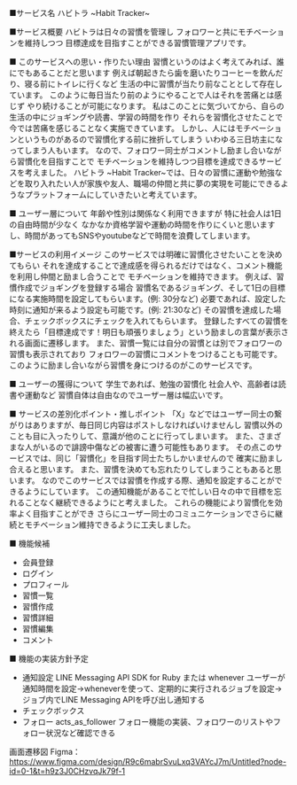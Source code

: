 ■サービス名
ハビトラ ~Habit Tracker~

■サービス概要
ハビトラは日々の習慣を管理し
フォロワーと共にモチベーションを維持しつつ
目標達成を目指すことができる習慣管理アプリです。

■ このサービスへの思い・作りたい理由
習慣というのはよく考えてみれば、誰にでもあることだと思います
例えば朝起きたら歯を磨いたりコーヒーを飲んだり、寝る前にトイレに行くなど
生活の中に習慣が当たり前なこととして存在しています。
このように毎日当たり前のようにやることで人はそれを苦痛とは感じず
やり続けることが可能になります。
私はこのことに気づいてから、自らの生活の中にジョギングや読書、学習の時間を作り
それらを習慣化させたことで今では苦痛を感じることなく実施できています。
しかし、人にはモチベーションというものがあるので習慣化する前に挫折してしまう
いわゆる三日坊主になってしまう人もいます。
なので、フォロワー同士がコメントし励まし合いながら習慣化を目指すことで
モチベーションを維持しつつ目標を達成できるサービスを考えました。
ハビトラ ~Habit Tracker~では、日々の習慣に運動や勉強などを取り入れたい人が家族や友人、職場の仲間と共に夢の実現を可能にできるようなプラットフォームにしていきたいと考えています。

■ ユーザー層について
年齢や性別は関係なく利用できますが
特に社会人は1日の自由時間が少なく
なかなか資格学習や運動の時間を作りにくいと思いますし、時間があってもSNSやyoutubeなどで時間を浪費してしまいます。

■サービスの利用イメージ
このサービスでは明確に習慣化させたいことを決めてもらい
それを達成することで達成感を得られるだけではなく、コメント機能を利用し仲間と励まし合うことで
モチベーションを維持できます。
例えば、習慣作成でジョギングを登録する場合
習慣名であるジョギング、そして1日の目標になる実施時間を設定してもらいます。(例: 30分など)
必要であれば、設定した時刻に通知が来るよう設定も可能です。(例: 21:30など)
その習慣を達成した場合、チェックボックスにチェックを入れてもらいます。
登録したすべての習慣を終えたら「目標達成です！明日も頑張りましょう」という励ましの言葉が表示される画面に遷移します。
また、習慣一覧には自分の習慣とは別でフォロワーの習慣も表示されており
フォロワーの習慣にコメントをつけることも可能です。
このように励まし合いながら習慣を身につけるのがこのサービスです。

■ ユーザーの獲得について
学生であれば、勉強の習慣化
社会人や、高齢者は読書や運動など
習慣自体は自由なのでユーザー層は幅広いです。

■ サービスの差別化ポイント・推しポイント
「X」などではユーザー同士の繋がりはありますが、毎日同じ内容はポストしなければいけませんし
習慣以外のことも目に入ったりして、意識が他のことに行ってしまいます。
また、さまざまな人がいるので誹謗中傷などの被害に遭う可能性もあります。
その点このサービスでは、同じ「習慣化」を目指す同士たちしかいませんので
確実に励まし合えると思います。
また、習慣を決めても忘れたりしてしまうこともあると思います。
なのでこのサービスでは習慣を作成する際、通知を設定することができるようにしています。
この通知機能があることで忙しい日々の中で目標を忘れることなく継続できるようにと考えました。
これらの機能により習慣化を効率よく目指すことができ
さらにユーザー同士のコミュニケーションでさらに継続とモチベーション維持できるように工夫しました。

■ 機能候補
* 会員登録
* ログイン
* プロフィール
* 習慣一覧
* 習慣作成
* 習慣詳細
* 習慣編集
* コメント

■ 機能の実装方針予定
* 通知設定
LINE Messaging API SDK for Ruby または whenever
ユーザーが通知時間を設定→wheneverを使って、定期的に実行されるジョブを設定→ジョブ内でLINE Messaging APIを呼び出し通知する
* チェックボックス
* フォロー
acts_as_follower
フォロー機能の実装、フォロワーのリストやフォロー状況など確認できる

画面遷移図
Figma： https://www.figma.com/design/R9c6mabrSvuLxq3VAYcJ7m/Untitled?node-id=0-1&t=h9z3J0CHzvqJk79f-1